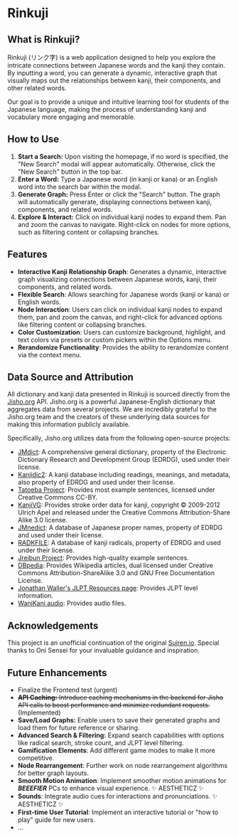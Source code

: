 # Rinkuji

## What is Rinkuji?

Rinkuji (リンク字) is a web application designed to help you explore the intricate connections between Japanese words and the kanji they contain. By inputting a word, you can generate a dynamic, interactive graph that visually maps out the relationships between kanji, their components, and other related words.

Our goal is to provide a unique and intuitive learning tool for students of the Japanese language, making the process of understanding kanji and vocabulary more engaging and memorable.

## How to Use

1.  **Start a Search:** Upon visiting the homepage, if no word is specified, the "New Search" modal will appear automatically. Otherwise, click the "New Search" button in the top bar.
2.  **Enter a Word:** Type a Japanese word (in kanji or kana) or an English word into the search bar within the modal.
3.  **Generate Graph:** Press Enter or click the "Search" button. The graph will automatically generate, displaying connections between kanji, components, and related words.
4.  **Explore & Interact:** Click on individual kanji nodes to expand them. Pan and zoom the canvas to navigate. Right-click on nodes for more options, such as filtering content or collapsing branches.

## Features

*   **Interactive Kanji Relationship Graph**: Generates a dynamic, interactive graph visualizing connections between Japanese words, kanji, their components, and related words.
*   **Flexible Search**: Allows searching for Japanese words (kanji or kana) or English words.
*   **Node Interaction**: Users can click on individual kanji nodes to expand them, pan and zoom the canvas, and right-click for advanced options like filtering content or collapsing branches.
*   **Color Customization**: Users can customize background, highlight, and text colors via presets or custom pickers within the Options menu.
*   **Rerandomize Functionality**: Provides the ability to rerandomize content via the context menu.

## Data Source and Attribution

All dictionary and kanji data presented in Rinkuji is sourced directly from the [Jisho.org](https://jisho.org/) API. Jisho.org is a powerful Japanese-English dictionary that aggregates data from several projects. We are incredibly grateful to the Jisho.org team and the creators of these underlying data sources for making this information publicly available.

Specifically, Jisho.org utilizes data from the following open-source projects:
*   [JMdict](http://www.edrdg.org/jmdict/j_jmdict.html): A comprehensive general dictionary, property of the Electronic Dictionary Research and Development Group (EDRDG), used under their license.
*   [Kanjidic2](http://www.edrdg.org/wiki/index.php/KANJIDIC_Project): A kanji database including readings, meanings, and metadata, also property of EDRDG and used under their license.
*   [Tatoeba Project](https://tatoeba.org/): Provides most example sentences, licensed under Creative Commons CC-BY.
*   [KanjiVG](https://kanjivg.tagaini.net/): Provides stroke order data for kanji, copyright © 2009-2012 Ulrich Apel and released under the Creative Commons Attribution-Share Alike 3.0 license.
*   [JMnedict](https://www.edrdg.org/jmdict/j_jmdict.html): A database of Japanese proper names, property of EDRDG and used under their license.
*   [RADKFILE](https://www.edrdg.org/wiki/index.php/RADKFILE_Project): A database of kanji radicals, property of EDRDG and used under their license.
*   [Jreibun Project](https://jreibun.com/): Provides high-quality example sentences.
*   [DBpedia](https://dbpedia.org/): Provides Wikipedia articles, dual licensed under Creative Commons Attribution-ShareAlike 3.0 and GNU Free Documentation License.
*   [Jonathan Waller's JLPT Resources page](https://www.jlpt.jp/e/): Provides JLPT level information.
*   [WaniKani audio](https://www.wanikani.com/): Provides audio files.

## Acknowledgements

This project is an unofficial continuation of the original [Suiren.io](https://www.tofugu.com/japanese-learning-resources-database/suiren-io/). Special thanks to Oni Sensei for your invaluable guidance and inspiration.

## Future Enhancements

*   Finalize the Frontend test (urgent)  
*   ~~**API Caching:** Introduce caching mechanisms in the backend for Jisho API calls to boost performance and minimize redundant requests.~~ (Implemented)
*   **Save/Load Graphs:** Enable users to save their generated graphs and load them for future reference or sharing.
*   **Advanced Search & Filtering:** Expand search capabilities with options like radical search, stroke count, and JLPT level filtering.
*   **Gamification Elements**: Add different game modes to make it more competitive.
*   **Node Rearrangement**: Further work on node rearrangement algorithms for better graph layouts.
*   **Smooth Motion Animation**: Implement smoother motion animations for ***BEEEFIER*** PCs to enhance visual experience. ✨ AESTHETICZ ✨
*   **Sounds**: Integrate audio cues for interactions and pronunciations. ✨ AESTHETICZ ✨
*   **First-time User Tutorial**: Implement an interactive tutorial or "how to play" guide for new users.
*   ...